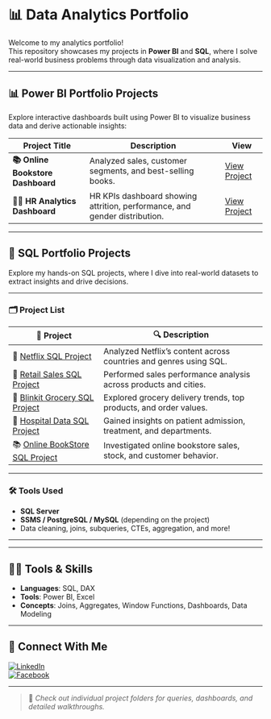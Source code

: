 # 📊 Data Analytics Portfolio

Welcome to my analytics portfolio!  
This repository showcases my projects in **Power BI** and **SQL**, where I solve real-world business problems through data visualization and analysis.

---

## 📊 Power BI Portfolio Projects

Explore interactive dashboards built using Power BI to visualize business data and derive actionable insights:

| Project Title | Description | View |
|---------------|-------------|------|
| **📚 Online Bookstore Dashboard** | Analyzed sales, customer segments, and best-selling books. | [View Project](https://github.com/NabinM31/Online_BookStore_SQL_Project_5) |
| **👩‍💼 HR Analytics Dashboard** | HR KPIs dashboard showing attrition, performance, and gender distribution. | [View Project](https://github.com/NabinM31/HR_analytics_Dashboard_Power-BI) |

---

## 🧠 SQL Portfolio Projects

Explore my hands-on SQL projects, where I dive into real-world datasets to extract insights and drive decisions.

---

### 🗂️ Project List

| 📁 Project | 🔍 Description |
|-----------|----------------|
| 🍿 [Netflix SQL Project](https://github.com/NabinM31/Netflix_SQL_Project_1) | Analyzed Netflix’s content across countries and genres using SQL. |
| 🛒 [Retail Sales SQL Project](https://github.com/NabinM31/Retail_Sales_SQL_Project_4) | Performed sales performance analysis across products and cities. |
| 🧺 [Blinkit Grocery SQL Project](https://github.com/NabinM31/Blinkit_Grocery_Data_SQL_Project_3) | Explored grocery delivery trends, top products, and order values. |
| 🏥 [Hospital Data SQL Project](https://github.com/NabinM31/Hospital_Data_SQL_Project_2) | Gained insights on patient admission, treatment, and departments. |
| 📚 [Online BookStore SQL Project](https://github.com/NabinM31/Online_BookStore_SQL_Project_5) | Investigated online bookstore sales, stock, and customer behavior. |

---

### 🛠️ Tools Used
- **SQL Server**
- **SSMS / PostgreSQL / MySQL** (depending on the project)
- Data cleaning, joins, subqueries, CTEs, aggregation, and more!

---

---

## 👨‍💻 Tools & Skills

- **Languages**: SQL, DAX
- **Tools**: Power BI, Excel
- **Concepts**: Joins, Aggregates, Window Functions, Dashboards, Data Modeling

---

## 🔗 Connect With Me

[![LinkedIn](https://img.shields.io/badge/LinkedIn-blue?logo=linkedin)](https://www.linkedin.com/in/nabin-mandal-b83723310/)  
[![Facebook](https://img.shields.io/badge/Facebook-1877F2?logo=facebook&logoColor=white)](https://www.facebook.com/nabin.mandal.14)

---

> 📌 *Check out individual project folders for queries, dashboards, and detailed walkthroughs.*
